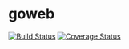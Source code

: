 # goweb
[![Build Status](https://secure.travis-ci.org/some-username-here/goweb.png?branch=master)](https://travis-ci.org/some-username-here/goweb)
[![Coverage Status](https://coveralls.io/repos/some-username-here/goweb/badge.svg?branch=master)](https://coveralls.io/r/some-username-here/goweb/?branch=master)

